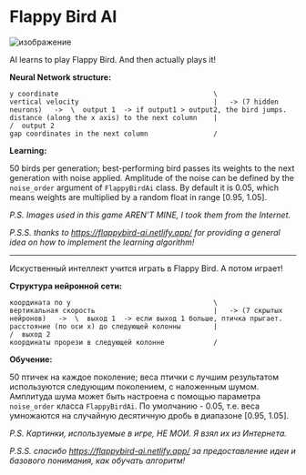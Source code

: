 # Flappy Bird AI
![изображение](https://user-images.githubusercontent.com/87701031/234704986-39aedb99-7480-459d-920b-31bd5bc50aec.png)


AI learns to play Flappy Bird. And then actually plays it!

**Neural Network structure:**

```
y coordinate                                      \
vertical velocity                                 |   -> (7 hidden neurons)   ->  \  output 1  -> if output1 > output2, the bird jumps.
distance (along the x axis) to the next column    |                               /  output 2
gap coordinates in the next column                /
```

**Learning:**

50 birds per generation; best-performing bird passes its weights to the next generation with noise applied. Amplitude of the noise can be defined by the `noise_order` argument of `FlappyBirdAi` class. By default it is 0.05, which means weights are multiplied by a random float in range [0.95, 1.05].

*P.S. Images used in this game AREN'T MINE, I took them from the Internet.*

*P.S.S. thanks to https://flappybird-ai.netlify.app/ for providing a general idea on how to implement the learning algorithm!*

---

Искуственный интеллект учится играть в Flappy Bird. А потом играет!

**Структура нейронной сети:**

```
координата по у                                   \
вертикальная скорость                             |   -> (7 скрытых нейронов)   ->  \  выход 1  -> если выход 1 больше, птичка прыгает.
расстояние (по оси х) до следующей колонны        |                                 /  выход 2
координаты прорези в следующей колонне            /
```

**Обучение:**

50 птичек на каждое поколение; веса птички с лучшим результатом используются следующим поколением, с наложенным шумом. Амплитуда шума может быть настроена с помощью параметра `noise_order` класса `FlappyBirdAi`. По умолчанию - 0.05, т.е. веса умножаются на случайную десятичную дробь в диапазоне [0.95, 1.05].

*P.S. Картинки, используемые в игре, НЕ МОИ. Я взял их из Интернета.*

*P.S.S. спасибо https://flappybird-ai.netlify.app/ за предоставление идеи и базового понимания, как обучать алгоритм!*


